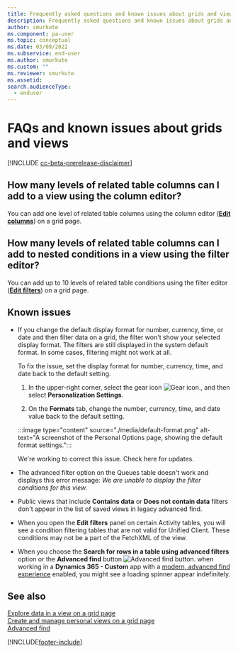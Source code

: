 ```yaml
---
title: Frequently asked questions and known issues about grids and views
description: Frequently asked questions and known issues about grids and views in Power Apps.
author: smurkute
ms.component: pa-user
ms.topic: conceptual
ms.date: 03/09/2022
ms.subservice: end-user
ms.author: smurkute
ms.custom: ""
ms.reviewer: smurkute
ms.assetid: 
search.audienceType: 
  - enduser
---
```


# FAQs and known issues about grids and views

[!INCLUDE [cc-beta-prerelease-disclaimer](../includes/cc-beta-prerelease-disclaimer.md)]

## How many levels of related table columns can I add to a view using the column editor?

You can add one level of related table columns using the column editor ([**Edit columns**](grid-filters-advanced.md#select-columns-in-the-column-editor)) on a grid page.

## How many levels of related table columns can I add to nested conditions in a view using the filter editor?

You can add up to 10 levels of related table conditions using the filter editor ([**Edit filters**](grid-filters-advanced.md#select-filter-conditions-in-the-filter-editor)) on a grid page.

## Known issues

- If you change the default display format for number, currency, time, or date and then filter data on a grid, the filter won't show your selected display format. The filters are still displayed in the system default format. In some cases, filtering might not work at all.

  To fix the issue, set the display format for number, currency, time, and date back to the default setting.

  1. In the upper-right corner, select the gear icon ![Gear icon.](media/selection-rule-gear-button.png), and then select **Personalization Settings**.

  2. On the **Formats** tab, change the number, currency, time, and date value back to the default setting.

    :::image type="content" source="./media/default-format.png" alt-text="A screenshot of the Personal Options page, showing the default format settings.":::

  We're working to correct this issue. Check here for updates.

- The advanced filter option on the Queues table doesn't work and displays this error message: *We are unable to display the filter conditions for this view.*

- Public views that include **Contains data** or **Does not contain data** filters don't appear in the list of saved views in legacy advanced find.

- When you open the **Edit filters** panel on certain Activity tables, you will see a condition filtering tables that are not valid for Unified Client. These conditions may not be a part of the FetchXML of the view.

- When you choose the **Search for rows in a table using advanced filters** option or the **Advanced find** button ![Advanced find button.](media/advanced_filter_icon.png "Advanced find button") when working in a  **Dynamics 365 - Custom** app with a [modern, advanced find experience](/power-platform/admin/settings-features) enabled, you might see a loading spinner appear indefinitely.

## See also

[Explore data in a view on a grid page](grid-filters.md)  
[Create and manage personal views on a grid page](grid-filters-advanced.md)  
[Advanced find](advanced-find.md)

[!INCLUDE[footer-include](../includes/footer-banner.md)]
